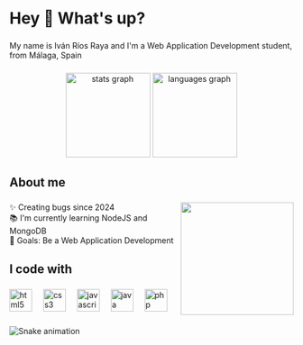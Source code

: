 <h1 align="left">Hey 👋 What's up?</h1>

###

<p align="left">My name is Iván Ríos Raya and I'm a Web Application Development student, from Málaga, Spain</p>

###

<div align="center">
  <img src="https://github-readme-stats.vercel.app/api?username=Ivanrr462&hide_title=false&hide_rank=false&show_icons=true&include_all_commits=true&count_private=true&disable_animations=false&theme=dracula&locale=en&hide_border=false&order=1" height="150" alt="stats graph"  />
  <img src="https://github-readme-stats.vercel.app/api/top-langs?username=Ivanrr462&locale=en&hide_title=false&layout=compact&card_width=320&langs_count=5&theme=dracula&hide_border=false&order=2" height="150" alt="languages graph"  />
</div>

###

<h2 align="left">About me</h2>

###

<img align="right" height="200" src="https://media.tenor.com/9deO00CY9Y4AAAAM/goku-black-griddy.gif"  />

###

<p align="left">✨ Creating bugs since 2024<br>📚 I'm currently learning NodeJS and MongoDB<br>🎯 Goals: Be a Web Application Development</p>

###

<h2 align="left">I code with</h2>

###

<div align="left">
  <img src="https://cdn.jsdelivr.net/gh/devicons/devicon/icons/html5/html5-original.svg" height="40" alt="html5 logo"  />
  <img width="12" />
  <img src="https://cdn.jsdelivr.net/gh/devicons/devicon/icons/css3/css3-original.svg" height="40" alt="css3 logo"  />
  <img width="12" />
  <img src="https://cdn.jsdelivr.net/gh/devicons/devicon/icons/javascript/javascript-original.svg" height="40" alt="javascript logo"  />
  <img width="12" />
  <img src="https://cdn.jsdelivr.net/gh/devicons/devicon/icons/java/java-original.svg" height="40" alt="java logo"  />
  <img width="12" />
  <img src="https://cdn.jsdelivr.net/gh/devicons/devicon/icons/php/php-original.svg" height="40" alt="php logo"  />
</div>

###

<img src="https://raw.githubusercontent.com/Ivanrr462/Ivanrr462/output/snake.svg" alt="Snake animation" />

###
